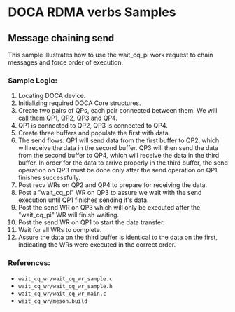# DOCA RDMA verbs Samples

## Message chaining send
This sample illustrates how to use the wait_cq_pi work request to chain messages and force order of execution.

### Sample Logic:
1. Locating DOCA device.
2. Initializing required DOCA Core structures.
3. Create two pairs of QPs, each pair connected between them. We will call them QP1, QP2, QP3 and QP4. 
4. QP1 is connected to QP2, QP3 is connected to QP4.
4. Create three buffers and populate the first with data.
5. The send flows: QP1 will send data from the first buffer to QP2, which will receive the data in the second buffer.
   QP3 will then send the data from the second buffer to QP4, which will receive the data in the third buffer. 
   In order for the data to arrive properly in the third buffer, the send operation on QP3 must be done only after the send operation on QP1 finishes successfully.
5. Post recv WRs on QP2 and QP4 to prepare for receiving the data.
6. Post a "wait_cq_pi" WR on QP3 to assure we wait with the send execution until QP1 finishes sending it's data.
7. Post the send WR on QP3 which will only be executed after the "wait_cq_pi" WR will finish waiting.
8. Post the send WR on QP1 to start the data transfer. 
9. Wait for all WRs to complete. 
10. Assure the data on the third buffer is identical to the data on the first, indicating the WRs were executed in the correct order.


### References:
- `wait_cq_wr/wait_cq_wr_sample.c`
- `wait_cq_wr/wait_cq_wr_sample.h`
- `wait_cq_wr/wait_cq_wr_main.c`
- `wait_cq_wr/meson.build`


